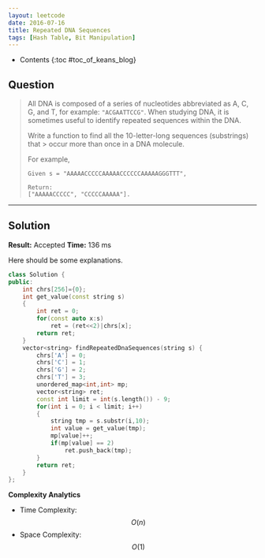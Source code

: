 ```yaml
---
layout: leetcode
date: 2016-07-16
title: Repeated DNA Sequences
tags: [Hash Table, Bit Manipulation]
---
```


* Contents
{:toc #toc_of_keans_blog}

## Question

> All DNA is composed of a series of nucleotides abbreviated as A, C, G, and T, for example: `"ACGAATTCCG"`. When studying DNA, it is sometimes useful to identify repeated sequences within the DNA.
>
> Write a function to find all the 10-letter-long sequences (substrings) that > occur more than once in a DNA molecule.
>
> For example,
>
>     Given s = "AAAAACCCCCAAAAACCCCCCAAAAAGGGTTT",
>     
>     Return:
>     ["AAAAACCCCC", "CCCCCAAAAA"].
>     
>     

***

## Solution

**Result:** Accepted **Time:** 136 ms

Here should be some explanations.

```cpp
class Solution {
public:
    int chrs[256]={0};
    int get_value(const string s)
    {
        int ret = 0;
        for(const auto x:s)
            ret = (ret<<2)|chrs[x];
        return ret;
    }
    vector<string> findRepeatedDnaSequences(string s) {
        chrs['A'] = 0;
        chrs['C'] = 1;
        chrs['G'] = 2;
        chrs['T'] = 3;
        unordered_map<int,int> mp;
        vector<string> ret;
        const int limit = int(s.length()) - 9;
        for(int i = 0; i < limit; i++)
        {
            string tmp = s.substr(i,10);
            int value = get_value(tmp);
            mp[value]++;
            if(mp[value] == 2)
                ret.push_back(tmp);
        }
        return ret;
    }
};
```

**Complexity Analytics**

- Time Complexity: $$O(n)$$
- Space Complexity: $$O(1)$$
